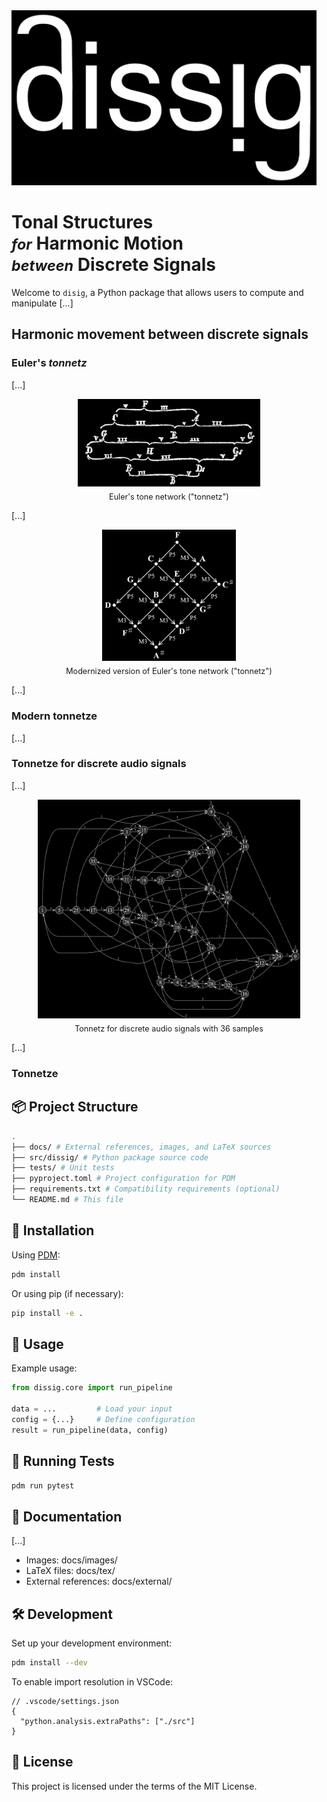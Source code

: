 
<picture>
  <source srcset="docs/images/dissig_logo_dark.jpg" media="(prefers-color-scheme: dark)">
  <source srcset="docs/images/dissig_logo_light.jpg" media="(prefers-color-scheme: light)">
  <img src="docs/images/dissig_logo_dark.jpg" alt="Dissig logo" style="height: 20em;">
</picture>

# **Tonal Structures**<br><small>*for*</small> **Harmonic Motion**<br><small>*between*</small> **Discrete Signals**

Welcome to `disig`, a Python package that allows users to compute and manipulate [...]

## Harmonic movement between discrete signals

### Euler's *tonnetz*
[...]

<figure style="text-align: center;">
  <picture>
    <source srcset="docs/images/euler_tonnetz_dark.jpg" media="(prefers-color-scheme: dark)">
    <source srcset="docs/images/euler_tonnetz_light.jpg" media="(prefers-color-scheme: light)">
    <img src="docs/images/euler_tonnetz_dark.jpg" alt="Euler tonnetz" style="height: 10em;">
  </picture>
  <figcaption style="font-size: 0.9em; margin-top: 0.5em;">
    Euler's tone network ("tonnetz")
  </figcaption>
</figure>

[...]

<figure style="text-align: center;">
  <picture>
    <source srcset="docs/images/euler_modern_dark.jpg" media="(prefers-color-scheme: dark)">
    <source srcset="docs/images/euler_modern_light.jpg" media="(prefers-color-scheme: light)">
    <img src="docs/images/euler_modern_dark.jpg" alt="Euler tonnetz modernized" style="height: 15em;">
  </picture>
  <figcaption style="font-size: 0.9em; margin-top: 0.5em;">
    Modernized version of Euler's tone network ("tonnetz")
  </figcaption>
</figure>

[...]

### Modern tonnetze

[...]

### Tonnetze for discrete audio signals

[...]

<figure style="text-align: center;">
  <picture>
    <source srcset="docs/images/tonnetz_36_dark.jpg" media="(prefers-color-scheme: dark)">
    <source srcset="docs/tonnetz_36_light.jpg" media="(prefers-color-scheme: light)">
    <img src="docs/images/tonnetz_36_dark.jpg" alt="tonnetzB" style="height: 25em;">
  </picture>
  <figcaption style="font-size: 0.9em; margin-top: 0.5em;">
    Tonnetz for discrete audio signals with 36 samples
  </figcaption>
</figure>



[...]

### Tonnetze

## 📦 Project Structure
```bash
.
├── docs/ # External references, images, and LaTeX sources
├── src/dissig/ # Python package source code
├── tests/ # Unit tests
├── pyproject.toml # Project configuration for PDM
├── requirements.txt # Compatibility requirements (optional)
└── README.md # This file
```

## 🚀 Installation

Using [PDM](https://pdm.fming.dev):

```bash
pdm install
```
Or using pip (if necessary):
```bash
pip install -e .
```

## 🔧 Usage
Example usage:

```python
from dissig.core import run_pipeline

data = ...         # Load your input
config = {...}     # Define configuration
result = run_pipeline(data, config)
```

## 🧪 Running Tests
```bash
pdm run pytest
```

## 📄 Documentation
[...]
- Images: docs/images/
- LaTeX files: docs/tex/
- External references: docs/external/

## 🛠 Development
Set up your development environment:
```bash
pdm install --dev
```
To enable import resolution in VSCode:

```jsonc
// .vscode/settings.json
{
  "python.analysis.extraPaths": ["./src"]
}
```

## 📝 License
This project is licensed under the terms of the MIT License.